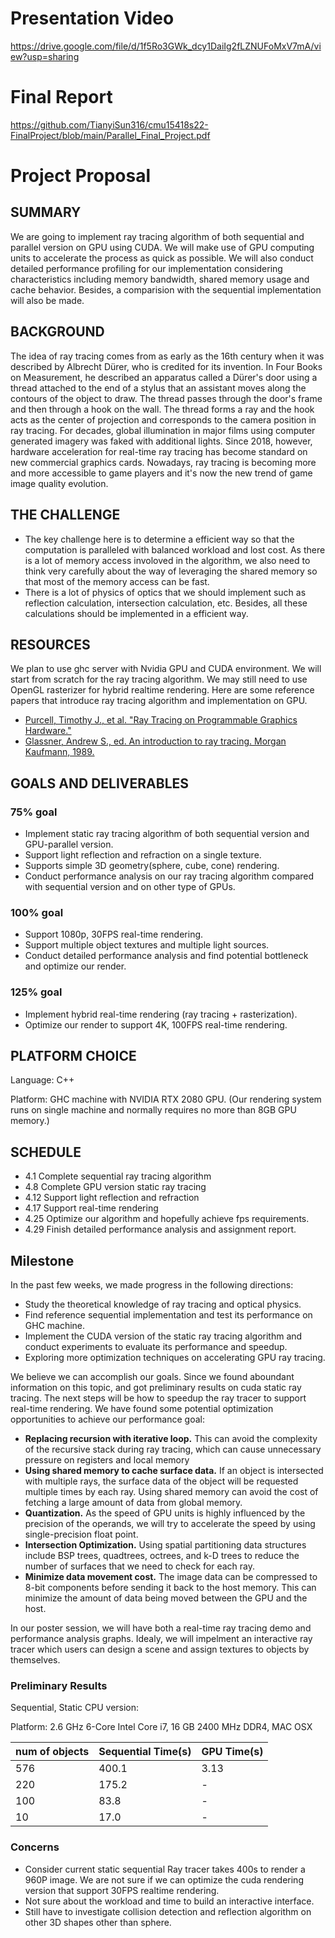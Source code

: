 # Presentation Video
https://drive.google.com/file/d/1f5Ro3GWk_dcy1DaiIg2fLZNUFoMxV7mA/view?usp=sharing
# Final Report
https://github.com/TianyiSun316/cmu15418s22-FinalProject/blob/main/Parallel_Final_Project.pdf

# Project Proposal

## SUMMARY
We are going to implement ray tracing algorithm of both sequential and parallel version on GPU using CUDA. We will make use of GPU computing units to accelerate the process as quick as possible. We will also conduct detailed performance profiling for our implementation considering characteristics including memory bandwidth, shared memory usage and cache behavior. Besides, a comparision with the sequential implementation will also be made.

## BACKGROUND
The idea of ray tracing comes from as early as the 16th century when it was described by Albrecht Dürer, who is credited for its invention. In Four Books on Measurement, he described an apparatus called a Dürer's door using a thread attached to the end of a stylus that an assistant moves along the contours of the object to draw. The thread passes through the door's frame and then through a hook on the wall. The thread forms a ray and the hook acts as the center of projection and corresponds to the camera position in ray tracing. For decades, global illumination in major films using computer generated imagery was faked with additional lights. Since 2018, however, hardware acceleration for real-time ray tracing has become standard on new commercial graphics cards. Nowadays, ray tracing is becoming more and more accessible to game players and it's now the new trend of game image quality evolution.

## THE CHALLENGE
- The key challenge here is to determine a efficient way so that the computation is paralleled with balanced workload and lost cost. As there is a lot of memory access involoved in the algorithm, we also need to think very carefully about the way of leveraging the shared memory so that most of the memory access can be fast.
- There is a lot of physics of optics that we should implement such as reflection calculation, intersection calculation, etc. Besides, all these calculations should be implemented in a efficient way.

## RESOURCES
We plan to use ghc server with Nvidia GPU and CUDA environment. We will start from scratch for the ray tracing algorithm. We may still need to use OpenGL rasterizer for hybrid realtime rendering. Here are some reference papers that introduce ray tracing algorithm and implementation on GPU.

- [Purcell, Timothy J., et al. "Ray Tracing on Programmable Graphics Hardware."](https://graphics.stanford.edu/papers/rtongfx/rtongfx.pdf)
- [Glassner, Andrew S., ed. An introduction to ray tracing. Morgan Kaufmann, 1989.](https://www.realtimerendering.com/raytracing/An-Introduction-to-Ray-Tracing-The-Morgan-Kaufmann-Series-in-Computer-Graphics-.pdf)

## GOALS AND DELIVERABLES
### 75% goal
- Implement static ray tracing algorithm of both sequential version and GPU-parallel version. 
- Support light reflection and refraction on a single texture.
- Supports simple 3D geometry(sphere, cube, cone) rendering.
- Conduct performance analysis on our ray tracing algorithm compared with sequential version and on other type of GPUs.

### 100% goal
- Support 1080p, 30FPS real-time rendering.
- Support multiple object textures and multiple light sources.
- Conduct detailed performance analysis and find potential bottleneck and optimize our render.

### 125% goal
- Implement hybrid real-time rendering (ray tracing + rasterization).
- Optimize our render to support 4K, 100FPS real-time rendering.

## PLATFORM CHOICE
Language: C++

Platform: GHC machine with NVIDIA RTX 2080 GPU. (Our rendering system runs on single machine and normally requires no more than 8GB GPU memory.)

## SCHEDULE
- 4.1 Complete sequential ray tracing algorithm
- 4.8 Complete GPU version static ray tracing
- 4.12 Support light reflection and refraction
- 4.17 Support real-time rendering
- 4.25 Optimize our algorithm and hopefully achieve fps requirements.
- 4.29 Finish detailed performance analysis and assignment report.


## Milestone
In the past few weeks, we made progress in the following directions:
- Study the theoretical knowledge of ray tracing and optical physics.
- Find reference sequential implementation and test its performance on GHC machine.
- Implement the CUDA version of the static ray tracing algorithm and conduct experiments to evaluate its performance and speedup.
- Exploring more optimization techniques on accelerating GPU ray tracing.

We believe we can accomplish our goals. Since we found aboundant information on this topic, and got preliminary results on cuda static ray tracing. The next steps will be how to speedup the ray tracer to support real-time rendering. We have found some potential optimization opportunities to achieve our performance goal:
- **Replacing recursion with iterative loop.** This can avoid the complexity of the recursive stack during ray tracing, which can cause unnecessary pressure on registers and local memory
- **Using shared memory to cache surface data.** If an object is intersected with multiple rays, the surface data of the object will be requested multiple times by each ray. Using shared memory can avoid the cost of fetching a large amount of data from global memory.
- **Quantization.** As the speed of GPU units is highly influenced by the precision of the operands, we will try to accelerate the speed by using single-precision float point.
- **Intersection Optimization.** Using spatial partitioning data structures include BSP trees, quadtrees, octrees, and k-D trees to reduce the number of surfaces that we need to check for each ray.
- **Minimize data movement cost.** The image data can be compressed to 8-bit components before sending it back to the host memory. This can minimize the amount of data being moved between the GPU and the host.

In our poster session, we will have both a real-time ray tracing demo and performance analysis graphs. Idealy, we will impelment an interactive ray tracer which users can design a scene and assign textures to objects by themselves. 

### Preliminary Results
Sequential, Static CPU version:

Platform: 2.6 GHz 6-Core Intel Core i7, 16 GB 2400 MHz DDR4, MAC OSX

| num of objects      | Sequential Time(s) | GPU Time(s)|
| ----------- | ----------- | ----------- |
| 576      | 400.1       | 3.13 |
| 220   | 175.2        | - |
| 100   | 83.8        | - |
| 10   | 17.0        | - |

### Concerns
- Consider current static sequential Ray tracer takes 400s to render a 960P image. We are not sure if we can optimize the cuda rendering version that support 30FPS realtime rendering. 
- Not sure about the workload and time to build an interactive interface.
- Still have to investigate collision detection and reflection algorithm on other 3D shapes other than sphere.
